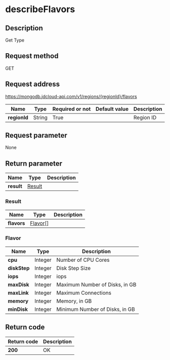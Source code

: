# describeFlavors


## Description
Get Type

## Request method
GET

## Request address
https://mongodb.jdcloud-api.com/v1/regions/{regionId}/flavors

|Name|Type|Required or not|Default value|Description|
|---|---|---|---|---|
|**regionId**|String|True||Region ID|

## Request parameter
None


## Return parameter
|Name|Type|Description|
|---|---|---|
|**result**|[Result](##Result)||


### <a name="Result">Result</a>
|Name|Type|Description|
|---|---|---|
|**flavors**|[Flavor[]](##Flavor)||
### <a name="Flavor">Flavor</a>
|Name|Type|Description|
|---|---|---|
|**cpu**|Integer|Number of CPU Cores|
|**diskStep**|Integer|Disk Step Size|
|**iops**|Integer|iops|
|**maxDisk**|Integer|Maximum Number of Disks, in GB|
|**maxLink**|Integer|Maximum Connections|
|**memory**|Integer|Memory, in GB|
|**minDisk**|Integer|Minimum Number of Disks, in GB|

## Return code
|Return code|Description|
|---|---|
|**200**|OK|
